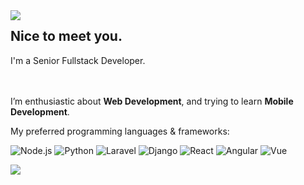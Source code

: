 

<a href="https://github.com/lraStar?tab=repositories">
  <img align="left" src="https://github-readme-stats.vercel.app/api?username=lraStar&show_icons=true&hide_border=true&hide_rank=true&card_width=100"  />
</a>

## Nice to meet you.


I'm a Senior Fullstack Developer.
<br/><br/><br/>

I’m enthusiastic about **Web Development**, and trying to learn **Mobile Development**.

My preferred programming languages & frameworks:

![Node.js](https://img.shields.io/badge/-Node.js-339933?style=flat-square&logo=Node.js&logoColor=fff)
![Python](https://img.shields.io/badge/-Python-3776AB?style=flat-square&logo=Python&logoColor=fff)
![Laravel](https://img.shields.io/badge/-Laravel-47848F?style=flat-square&logo=Laravel&logoColor=fff)
![Django](https://img.shields.io/badge/-Django-47848F?style=flat-square&logo=Django&logoColor=fff)
![React](https://img.shields.io/badge/-React-61DAFB?style=flat-square&logo=React&logoColor=fff)
![Angular](https://img.shields.io/badge/-Angular-339933?style=flat-square&logo=Angular&logoColor=fff)
![Vue](https://img.shields.io/badge/-Vue.js-007ACC?style=flat-square&logo=Vue.js&logoColor=fff)

<a href="https://github.com/lraStar">
  <img align="center" src="https://github-readme-stats.vercel.app/api/top-langs/?username=lraStar&hide=objective-c,plpgsql,html,css&title_color=ffffff&langs_count=8&text_color=c9cacc&icon_color=2bbc8a&bg_color=#c8e1ff" />
</a>

